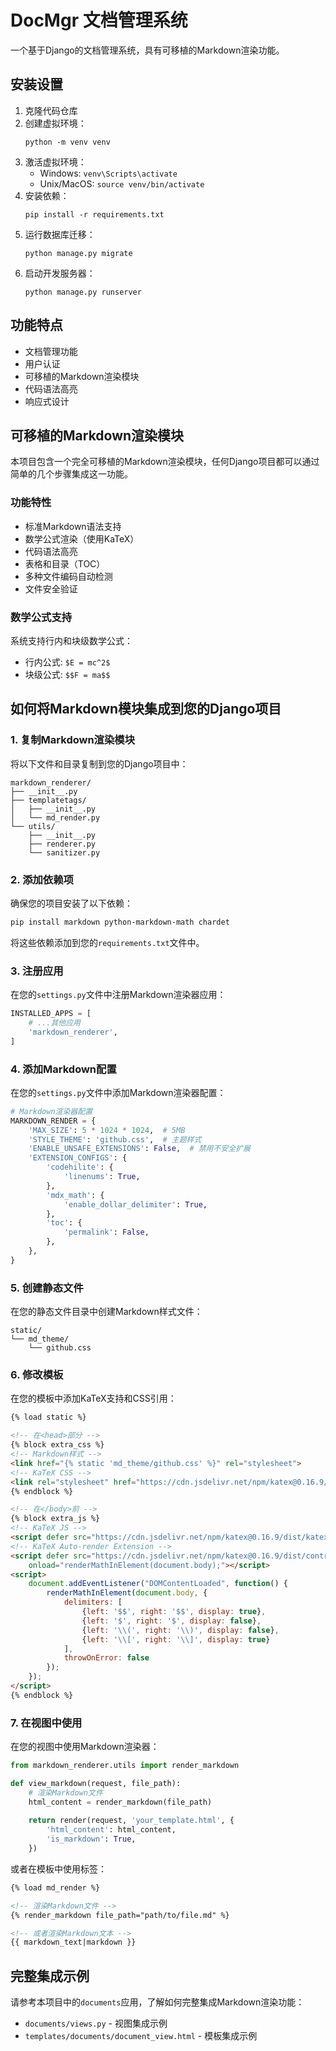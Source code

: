 # DocMgr 文档管理系统

一个基于Django的文档管理系统，具有可移植的Markdown渲染功能。

## 安装设置

1. 克隆代码仓库
2. 创建虚拟环境：
   ```
   python -m venv venv
   ```
3. 激活虚拟环境：
   - Windows: `venv\Scripts\activate`
   - Unix/MacOS: `source venv/bin/activate`
4. 安装依赖：
   ```
   pip install -r requirements.txt
   ```
5. 运行数据库迁移：
   ```
   python manage.py migrate
   ```
6. 启动开发服务器：
   ```
   python manage.py runserver
   ```

## 功能特点

- 文档管理功能
- 用户认证
- 可移植的Markdown渲染模块
- 代码语法高亮
- 响应式设计

## 可移植的Markdown渲染模块

本项目包含一个完全可移植的Markdown渲染模块，任何Django项目都可以通过简单的几个步骤集成这一功能。

### 功能特性

- 标准Markdown语法支持
- 数学公式渲染（使用KaTeX）
- 代码语法高亮
- 表格和目录（TOC）
- 多种文件编码自动检测
- 文件安全验证

### 数学公式支持

系统支持行内和块级数学公式：

- 行内公式: `$E = mc^2$`
- 块级公式: `$$F = ma$$`

## 如何将Markdown模块集成到您的Django项目

### 1. 复制Markdown渲染模块

将以下文件和目录复制到您的Django项目中：
```
markdown_renderer/
├── __init__.py
├── templatetags/
│   ├── __init__.py
│   └── md_render.py
└── utils/
    ├── __init__.py
    ├── renderer.py
    └── sanitizer.py
```

### 2. 添加依赖项

确保您的项目安装了以下依赖：

```bash
pip install markdown python-markdown-math chardet
```

将这些依赖添加到您的`requirements.txt`文件中。

### 3. 注册应用

在您的`settings.py`文件中注册Markdown渲染器应用：

```python
INSTALLED_APPS = [
    # ...其他应用
    'markdown_renderer',
]
```

### 4. 添加Markdown配置

在您的`settings.py`文件中添加Markdown渲染器配置：

```python
# Markdown渲染器配置
MARKDOWN_RENDER = {
    'MAX_SIZE': 5 * 1024 * 1024,  # 5MB
    'STYLE_THEME': 'github.css',  # 主题样式
    'ENABLE_UNSAFE_EXTENSIONS': False,  # 禁用不安全扩展
    'EXTENSION_CONFIGS': {
        'codehilite': {
            'linenums': True,
        },
        'mdx_math': {
            'enable_dollar_delimiter': True,
        },
        'toc': {
            'permalink': False,
        },
    },
}
```

### 5. 创建静态文件

在您的静态文件目录中创建Markdown样式文件：

```
static/
└── md_theme/
    └── github.css
```

### 6. 修改模板

在您的模板中添加KaTeX支持和CSS引用：

```html
{% load static %}

<!-- 在<head>部分 -->
{% block extra_css %}
<!-- Markdown样式 -->
<link href="{% static 'md_theme/github.css' %}" rel="stylesheet">
<!-- KaTeX CSS -->
<link rel="stylesheet" href="https://cdn.jsdelivr.net/npm/katex@0.16.9/dist/katex.min.css">
{% endblock %}

<!-- 在</body>前 -->
{% block extra_js %}
<!-- KaTeX JS -->
<script defer src="https://cdn.jsdelivr.net/npm/katex@0.16.9/dist/katex.min.js"></script>
<!-- KaTeX Auto-render Extension -->
<script defer src="https://cdn.jsdelivr.net/npm/katex@0.16.9/dist/contrib/auto-render.min.js"
    onload="renderMathInElement(document.body);"></script>
<script>
    document.addEventListener("DOMContentLoaded", function() {
        renderMathInElement(document.body, {
            delimiters: [
                {left: '$$', right: '$$', display: true},
                {left: '$', right: '$', display: false},
                {left: '\\(', right: '\\)', display: false},
                {left: '\\[', right: '\\]', display: true}
            ],
            throwOnError: false
        });
    });
</script>
{% endblock %}
```

### 7. 在视图中使用

在您的视图中使用Markdown渲染器：

```python
from markdown_renderer.utils import render_markdown

def view_markdown(request, file_path):
    # 渲染Markdown文件
    html_content = render_markdown(file_path)
    
    return render(request, 'your_template.html', {
        'html_content': html_content,
        'is_markdown': True,
    })
```

或者在模板中使用标签：

```html
{% load md_render %}

<!-- 渲染Markdown文件 -->
{% render_markdown file_path="path/to/file.md" %}

<!-- 或者渲染Markdown文本 -->
{{ markdown_text|markdown }}
```

## 完整集成示例

请参考本项目中的`documents`应用，了解如何完整集成Markdown渲染功能：
- `documents/views.py` - 视图集成示例
- `templates/documents/document_view.html` - 模板集成示例 
